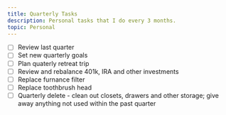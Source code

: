 ```yaml
---
title: Quarterly Tasks
description: Personal tasks that I do every 3 months.
topic: Personal
---
```


- [ ] Review last quarter
- [ ] Set new quarterly goals
- [ ] Plan quaterly retreat trip
- [ ] Review and rebalance 401k, IRA and other investments
- [ ] Replace furnance filter
- [ ] Replace toothbrush head
- [ ] Quarterly delete - clean out closets, drawers and other storage; give away anything not used within the past quarter
